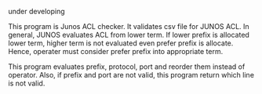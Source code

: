 under developing

This program is Junos ACL checker. It validates csv file for JUNOS ACL.
In general, JUNOS evaluates ACL from lower term. If lower prefix is allocated lower term, higher term is not evaluated even prefer prefix is allocate.
Hence, operater must consider prefer prefix into appropriate term.

This program evaluates prefix, protocol, port and reorder them instead of operator.
Also, if prefix and port are not valid, this program return which line is not valid.
